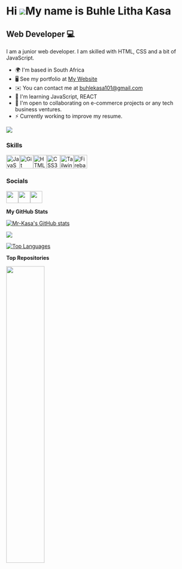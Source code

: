 Hi ![](https://user-images.githubusercontent.com/18350557/176309783-0785949b-9127-417c-8b55-ab5a4333674e.gif)My name is Buhle Litha Kasa     <!--Waving hand emoji-->
========================================================================================================================================

Web Developer :computer:
-------------

I am a junior web developer. I am skilled with HTML, CSS and a bit of JavaScript.

* 🌍  I'm based in South Africa
* 🖥️  See my portfolio at [My Website](http://buhkas456-wfo2401-buhlekasa.netlify.app/)
* ✉️  You can contact me at [buhlekasa101@gmail.com](mailto:buhlekasa101@gmail.com)
* 🧠  I'm learning JavaScript, REACT
* 🤝  I'm open to collaborating on e-commerce projects or any tech business ventures.
* ⚡  Currently working to improve my resume.

<a href="https://www.github.com/Mr-Kasa" target="_blank" rel="noreferrer"><img                                                  
src="https://img.shields.io/github/followers/Mr-Kasa?logo=github&style=for-the-badge&color=84cc16&labelColor=134e4a" /></a>
### Skills

<p align="left"><a href="https://developer.mozilla.org/en-US/docs/Web/JavaScript" target="_blank" rel="noreferrer"><img src="https://raw.githubusercontent.com/danielcranney/readme-generator/main/public/icons/skills/javascript-colored.svg" width="36" height="36" alt="JavaScript" /></a><a href="https://git-scm.com/" target="_blank" rel="noreferrer"><img src="https://raw.githubusercontent.com/danielcranney/readme-generator/main/public/icons/skills/git-colored.svg" width="36" height="36" alt="Git" /></a><a href="https://developer.mozilla.org/en-US/docs/Glossary/HTML5" target="_blank" rel="noreferrer"><img src="https://raw.githubusercontent.com/danielcranney/readme-generator/main/public/icons/skills/html5-colored.svg" width="36" height="36" alt="HTML5" /></a><a href="https://www.w3.org/TR/CSS/#css" target="_blank" rel="noreferrer"><img src="https://raw.githubusercontent.com/danielcranney/readme-generator/main/public/icons/skills/css3-colored.svg" width="36" height="36" alt="CSS3" /></a><a href="https://tailwindcss.com/" target="_blank" rel="noreferrer"><img src="https://raw.githubusercontent.com/danielcranney/readme-generator/main/public/icons/skills/tailwindcss-colored.svg" width="36" height="36" alt="TailwindCSS" /></a><a href="https://firebase.google.com/" target="_blank" rel="noreferrer"><img src="https://raw.githubusercontent.com/danielcranney/readme-generator/main/public/icons/skills/firebase-colored.svg" width="36" height="36" alt="Firebase" /></a></p>

### Socials

<p align="left"><a href="https://www.facebook.com/Buhle Litha Kasa" target="_blank" rel="noreferrer"><picture><source media="(prefers-color-scheme: dark)" srcset="https://raw.githubusercontent.com/danielcranney/readme-generator/main/public/icons/socials/facebook-dark.svg" /><source media="(prefers-color-scheme: light)" srcset="https://raw.githubusercontent.com/danielcranney/readme-generator/main/public/icons/socials/facebook.svg" /><img src="https://raw.githubusercontent.com/danielcranney/readme-generator/main/public/icons/socials/facebook.svg" width="32" height="32" /></picture></a><a href="https://www.github.com/Mr-Kasa" target="_blank" rel="noreferrer"><picture><source media="(prefers-color-scheme: dark)" srcset="https://raw.githubusercontent.com/danielcranney/readme-generator/main/public/icons/socials/github-dark.svg" /><source media="(prefers-color-scheme: light)" srcset="https://raw.githubusercontent.com/danielcranney/readme-generator/main/public/icons/socials/github.svg" /><img src="https://raw.githubusercontent.com/danielcranney/readme-generator/main/public/icons/socials/github.svg" width="32" height="32" /></picture></a><a href="https://www.linkedin.com/in/buhle-kasa-3a03b0298" target="_blank" rel="noreferrer"><picture><source media="(prefers-color-scheme: dark)" srcset="https://raw.githubusercontent.com/danielcranney/readme-generator/main/public/icons/socials/linkedin-dark.svg" /><source media="(prefers-color-scheme: light)" srcset="https://raw.githubusercontent.com/danielcranney/readme-generator/main/public/icons/socials/linkedin.svg" /><img src="https://raw.githubusercontent.com/danielcranney/readme-generator/main/public/icons/socials/linkedin.svg" width="32" height="32" /></picture></a></p>

<b>My GitHub Stats</b>

<a href="http://www.github.com/Mr-Kasa"><img src="https://github-readme-stats.vercel.app/api?username=Mr-Kasa&show_icons=true&hide=stars,prs,issues,contribs&count_private=true&title_color=ec4899&text_color=facc15&icon_color=84cc16&bg_color=134e4a&hide_border=true&show_icons=true" alt="Mr-Kasa's GitHub stats" /></a>

<a href="http://www.github.com/Mr-Kasa"><img src="https://github-readme-streak-stats.herokuapp.com/?user=Mr-Kasa&stroke=facc15&background=134e4a&ring=ec4899&fire=ec4899&currStreakNum=facc15&currStreakLabel=ec4899&sideNums=facc15&sideLabels=facc15&dates=facc15&hide_border=true" /></a>

<a href="https://github.com/Mr-Kasa" align="left"><img src="https://github-readme-stats.vercel.app/api/top-langs/?username=Mr-Kasa&langs_count=10&title_color=ec4899&text_color=facc15&icon_color=84cc16&bg_color=134e4a&hide_border=true&locale=en&custom_title=Top%20%Languages" alt="Top Languages" /></a>

<b>Top Repositories</b>

<div width="100%" align="center"><a href="https://github.com/Mr-Kasa/BUHKAS465_WFO2401_GroupB_BuhleKasa_SDF11" align="left"><img align="left" width="45%" src="https://github-readme-stats.vercel.app/api/pin/?username=Mr-Kasa&repo=BUHKAS465_WFO2401_GroupB_BuhleKasa_SDF11&title_color=ec4899&text_color=facc15&icon_color=84cc16&bg_color=134e4a&hide_border=true&locale=en" /></a></div><br /><br /><br /><br /><br /><br /><br />
